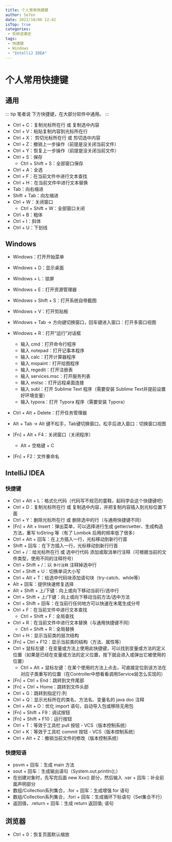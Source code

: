 ```yaml
---
title: 个人常用快捷键
author: Se7en
date: 2022/10/06 12:42
isTop: true
categories:
 - 杂碎逆袭史
tags:
 - 快捷键
 - Windows
 - "IntelliJ IDEA"
---
```


# 个人常用快捷键 <Badge text="持续更新" type="warning" />

## 通用

::: tip 笔者说
下方快捷键，在大部分软件中通用。
:::

- Ctrl + C：复制光标所在行 或 复制选中内容
- Ctrl + V：粘贴复制内容到光标所在行
- Ctrl + X： 剪切光标所在行 或 剪切选中内容
- Ctrl + Z：撤销上一步操作（前提是没关闭当前文件）
- Ctrl + Y：恢复上一步操作（前提是没关闭当前文件）
- Ctrl + S：保存
  - Ctrl + Shift + S：全部窗口保存
- Ctrl + A：全选
- Ctrl + F：在当前文件中进行文本查找
- Ctrl + H：在当前文件中进行文本替换
- Tab：向右缩进
- Shift + Tab：向左缩进
- Ctrl + W：关闭窗口
  - Ctrl + Shift + W：全部窗口关闭
- Ctrl + B：粗体
- Ctrl + I：斜体
- Ctrl + U：下划线

## Windows

- Windows：打开开始菜单
- Windows + D：显示桌面
- Windows + L：锁屏
- Windows + E：打开资源管理器
- Windows + Shift + S：打开系统自带截图
- Windows + V：打开剪贴板
- Windows + Tab -> 方向键切换窗口，回车键进入窗口：打开多窗口视图
- Windows + R：打开“运行”对话框
  - 输入 cmd：打开命令行程序
  - 输入 notepad：打开记事本程序
  - 输入 calc：打开计算器程序
  - 输入 mspaint：打开绘图程序
  - 输入 regedit：打开注册表
  - 输入 services.msc：打开服务列表
  - 输入 mstsc：打开远程桌面连接
  - 输入 subl：打开 Sublime Text 程序（需要安装 Sublime Text并提前设置好环境变量）
  - 输入 typora：打开 Typora 程序（需要安装 Typora）
  
- Ctrl + Alt + Delete：打开任务管理器

- Alt + Tab -> Alt 键不松手，Tab键切换窗口，松手后进入窗口：切换窗口视图
- [Fn] + Alt + F4：关闭窗口（关闭程序）
  - Alt + 空格键 + C
- [Fn] + F2：文件重命名

## IntelliJ IDEA

### 快捷键

- Ctrl + Alt + L：格式化代码（代码写不规范的童鞋，起码学会这个快捷键吧）
- Ctrl + D：复制光标所在行 或 复制选中内容，并把复制内容插入到光标位置下面
- Ctrl + Y：删除光标所在行 或 删除选中的行（与通用快捷键不同）
- [Fn] + Alt + Insert：弹出菜单，可以选择进行生成 getter/setter、生成构造方法，重写 toString 等（有了 Lombok 后用的频率低了很多）
- Ctrl + Alt + 回车：在上方插入一行，光标移动到新行行首
- Shift + 回车：在下方插入一行，光标移动到新行行首
- Ctrl + /：给光标所在行 或 选中行代码 添加或取消单行注释（可根据当前的文件类型，使用不同的注释符号）
- Ctrl + Shift + /：以 `多行注释` 注释掉选中行
- Ctrl + Shift + U：切换单词大小写
- Ctrl + Alt + T：给选中代码块添加语句块（try-catch、while等）
- Alt + 回车：提供快速修复选择
- Alt + Shift + 上/下键：向上或向下移动当前行/选中行
- Ctrl + Shift + 上/下键：向上或向下移动当前方法/选中方法
- Ctrl + Shift + 回车：在当前行任何地方可以快速在末尾生成分号
- Ctrl + F：在当前文件中进行文本查找
  - Ctrl + Shift + F：全局查找
- Ctrl + R：在当前文件中进行文本替换（与通用快捷键不同）
  - Ctrl + Shift + R：全局替换
- Ctrl + H：显示当前类的层次结构
-  [Fn] + Ctrl + F12：显示当前类的结构（方法、属性等）
- Ctrl + 鼠标左键：在变量或方法上使用此快捷键，可以找到变量或方法的定义位置（如果是已经在变量或方法的定义位置，按下就会进入或弹出它被使用的位置）
  - Ctrl + Alt + 鼠标左键：在某个使用的方法上点击，可直接定位到该方法在对应子类重写的位置（在Controller中想看看调用Service层怎么实现的）
- [Fn] + Ctrl + End：跳转到文件尾部
- [Fn] + Ctrl + Home：跳转到文件头部
- Ctrl + G：跳转到指定行:列
- Ctrl + Q：显示光标所在的类名、方法名、变量名的 java doc 注释
- Ctrl + Alt + O：优化 import 语句，自动导入包或移除无用包
- [Fn] + Shift + F9：调试按钮
- [Fn] + Shift + F10：运行按钮
- Ctrl + T：等效于工具栏 pull 按钮 - VCS（版本控制系统）
- Ctrl + K：等效于工具栏 commit 按钮 - VCS（版本控制系统）
- Ctrl + Alt + Z：撤销当前文件的修改（版本控制系统）

### 快捷短语

- psvm + 回车：生成 main 方法
- sout + 回车：生成输出语句（System.out.println();）
- 在创建对象时，先写完后面 new Xxx() 部分，然后输入 .var + 回车：补全前面声明部分
- 数组/Collection系列集合，.for + 回车：生成增强 for 语句
- 数组/Collection系列集合，.fori + 回车：生成循环下标语句（Set集合不行）
- 返回值，.return + 回车：生成 return 返回值; 语句

## 浏览器

- Ctrl + 0：恢复页面默认缩放
